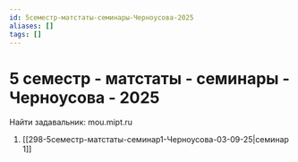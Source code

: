 ```yaml
---
id: 5семестр-матстаты-семинары-Черноусова-2025
aliases: []
tags: []
---
```


# 5 семестр - матстаты - семинары - Черноусова - 2025

Найти задавальник:
mou.mipt.ru

1. [[298-5семестр-матстаты-семинар1-Черноусова-03-09-25|семинар 1]]

